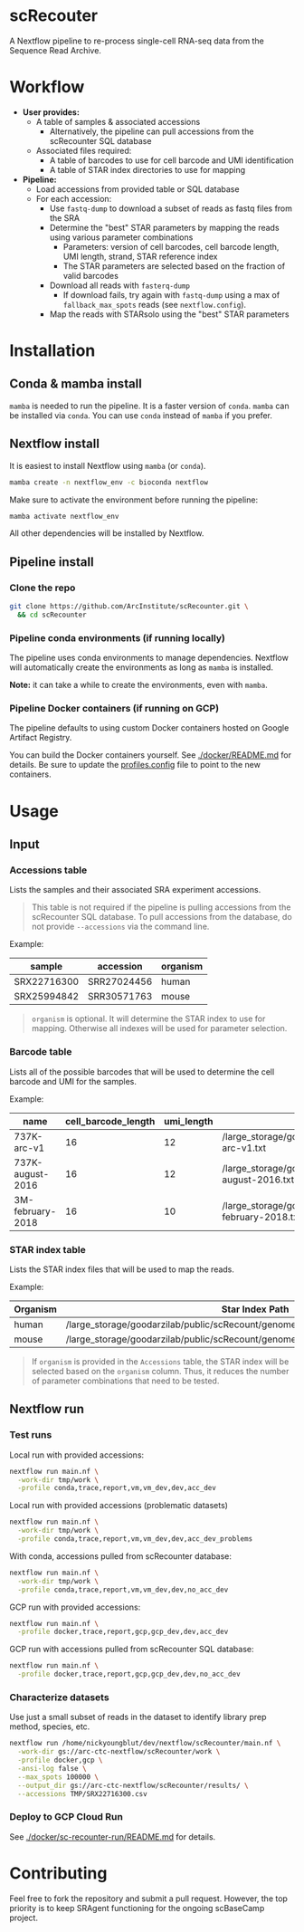 scRecouter
==========

A Nextflow pipeline to re-process single-cell RNA-seq data from the Sequence Read Archive.

# Workflow

* **User provides:**
  * A table of samples & associated accessions
    * Alternatively, the pipeline can pull accessions from the scRecounter SQL database
  * Associated files required:
    * A table of barcodes to use for cell barcode and UMI identification
    * A table of STAR index directories to use for mapping
* **Pipeline:**
  * Load accessions from provided table or SQL database
  * For each accession:
    * Use `fastq-dump` to download a subset of reads as fastq files from the SRA
    * Determine the "best" STAR parameters by mapping the reads using various parameter combinations
      * Parameters: version of cell barcodes, cell barcode length, UMI length, strand, STAR reference index
      * The STAR parameters are selected based on the fraction of valid barcodes
    * Download all reads with `fasterq-dump`
      * If download fails, try again with `fastq-dump` using a max of `fallback_max_spots` reads (see `nextflow.config`).
    * Map the reads with STARsolo using the "best" STAR parameters

# Installation

## Conda & mamba install

`mamba` is needed to run the pipeline. 
It is a faster version of `conda`. 
`mamba` can be installed via `conda`. 
You can use `conda` instead of `mamba` if you prefer.

## Nextflow install

It is easiest to install Nextflow using `mamba` (or `conda`).

```bash
mamba create -n nextflow_env -c bioconda nextflow
```

Make sure to activate the environment before running the pipeline:

```bash
mamba activate nextflow_env
```

All other dependencies will be installed by Nextflow.


## Pipeline install

### Clone the repo

```bash
git clone https://github.com/ArcInstitute/scRecounter.git \
  && cd scRecounter
```

### Pipeline conda environments (if running locally)

The pipeline uses conda environments to manage dependencies. 
Nextflow will automatically create the environments as long as `mamba` is installed.

**Note:** it can take a while to create the environments, even with `mamba`.

### Pipeline Docker containers (if running on GCP) 

The pipeline defaults to using custom Docker containers hosted on Google Artifact Registry.

You can build the Docker containers yourself. See [./docker/README.md](./docker/README.md) for details.
Be sure to update the [profiles.config](./config/profiles.config) file to point to the new containers.

# Usage

## Input

### Accessions table

Lists the samples and their associated SRA experiment accessions.

> This table is not required if the pipeline is pulling accessions from the scRecounter SQL database.
  To pull accessions from the database, do not provide `--accessions` via the command line.

Example:

| sample      | accession   | organism |
|-------------|-------------|----------|
| SRX22716300 | SRR27024456 | human    |
| SRX25994842 | SRR30571763 | mouse    |

> `organism` is optional. It will determine the STAR index to use for mapping. Otherwise all indexes will be used for parameter selection.

### Barcode table

Lists all of the possible barcodes that will be used to determine the cell barcode and UMI for the samples.

Example:

| name             | cell_barcode_length | umi_length | file_path                                                                |
|------------------|---------------------|------------|--------------------------------------------------------------------------|
| 737K-arc-v1      | 16                  | 12         | /large_storage/goodarzilab/public/scRecount/genomes/737K-arc-v1.txt      |
| 737K-august-2016 | 16                  | 12         | /large_storage/goodarzilab/public/scRecount/genomes/737K-august-2016.txt |
| 3M-february-2018 | 16                  | 10         | /large_storage/goodarzilab/public/scRecount/genomes/3M-february-2018.txt |


### STAR index table

Lists the STAR index files that will be used to map the reads.

Example:

| Organism | Star Index Path                                                                   |
|----------|-----------------------------------------------------------------------------------|
| human    | /large_storage/goodarzilab/public/scRecount/genomes/star_refData_2020_hg38        |
| mouse    | /large_storage/goodarzilab/public/scRecount/genomes/star2.7.11_refData_2020_mm10  |


> If `organism` is provided in the `Accessions` table, the STAR index will be selected based on the `organism` column.
  Thus, it reduces the number of parameter combinations that need to be tested.

## Nextflow run 

### Test runs

Local run with provided accessions:

```bash
nextflow run main.nf \
  -work-dir tmp/work \
  -profile conda,trace,report,vm,vm_dev,dev,acc_dev
```

Local run with provided accessions (problematic datasets)

```bash
nextflow run main.nf \
  -work-dir tmp/work \
  -profile conda,trace,report,vm,vm_dev,dev,acc_dev_problems
```

With conda, accessions pulled from scRecounter database:

```bash
nextflow run main.nf \
  -work-dir tmp/work \
  -profile conda,trace,report,vm,vm_dev,dev,no_acc_dev
```

GCP run with provided accessions:

```bash
nextflow run main.nf \
  -profile docker,trace,report,gcp,gcp_dev,dev,acc_dev
```

GCP run with accessions pulled from scRecounter SQL database:

```bash
nextflow run main.nf \
  -profile docker,trace,report,gcp,gcp_dev,dev,no_acc_dev
```

### Characterize datasets

Use just a small subset of reads in the dataset to identify library prep method, species, etc.

```bash
nextflow run /home/nickyoungblut/dev/nextflow/scRecounter/main.nf \
  -work-dir gs://arc-ctc-nextflow/scRecounter/work \
  -profile docker,gcp \
  -ansi-log false \
  --max_spots 100000 \
  --output_dir gs://arc-ctc-nextflow/scRecounter/results/ \
  --accessions TMP/SRX22716300.csv
```

### Deploy to GCP Cloud Run

See [./docker/sc-recounter-run/README.md](./docker/sc-recounter-run/README.md) for details.


# Contributing

Feel free to fork the repository and submit a pull request.
However, the top priority is to keep SRAgent functioning 
for the ongoing scBaseCamp project.